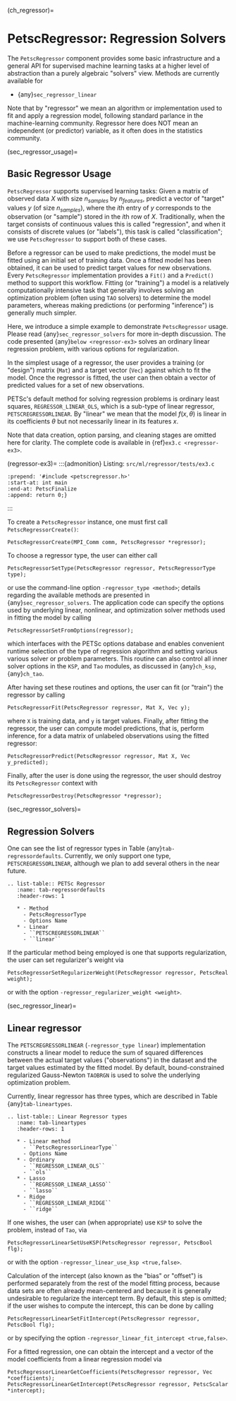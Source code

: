 (ch_regressor)=

# PetscRegressor: Regression Solvers

The `PetscRegressor` component provides some basic infrastructure and a general API for supervised
machine learning tasks at a higher level of abstraction than a purely algebraic "solvers" view.
Methods are currently available for

- {any}`sec_regressor_linear`

Note that by "regressor" we mean an algorithm or implementation used to fit and apply a regression
model, following standard parlance in the machine-learning community.
Regressor here does NOT mean an independent (or predictor) variable, as it often does in the
statistics community.

(sec_regressor_usage)=

## Basic Regressor Usage

`PetscRegressor` supports supervised learning tasks:
Given a matrix of observed data $X$ with size $n_{samples}$ by $n_{features}$,
predict a vector of "target" values $y$ (of size $n_{samples}$), where the $i$th entry of $y$
corresponds to the observation (or "sample") stored in the $i$th row of $X$.
Traditionally, when the target consists of continuous values this is called "regression",
and when it consists of discrete values (or "labels"), this task is called "classification";
we use `PetscRegressor` to support both of these cases.

Before a regressor can be used to make predictions, the model must be fitted using an initial set of training data.
Once a fitted model has been obtained, it can be used to predict target values for new observations.
Every `PetscRegressor` implementation provides a `Fit()` and a `Predict()` method to support this workflow.
Fitting (or "training") a model is a relatively computationally intensive task that generally involves solving an
optimization problem (often using `TAO` solvers) to determine the model parameters, whereas making predictions
(or performing "inference") is generally much simpler.

Here, we introduce a simple example to demonstrate `PetscRegressor` usage.
Please read {any}`sec_regressor_solvers` for more in-depth discussion.
The code presented {any}`below <regressor-ex3>` solves an ordinary linear
regression problem, with various options for regularization.

In the simplest usage of a regressor, the user provides a training (or "design") matrix
(`Mat`) and a target vector (`Vec`) against which to fit the model.
Once the regressor is fitted, the user can then obtain a vector of predicted values for a set of new observations.

PETSc's default method for solving regression problems is ordinary least squares,
`REGRESSOR_LINEAR_OLS`, which is a sub-type of linear regressor,
`PETSCREGRESSORLINEAR`.
By "linear" we mean that the model $f(x, \theta)$ is linear in its coefficients $\theta$
but not necessarily linear in its features $x$.

Note that data creation, option parsing, and cleaning stages are omitted here for
clarity. The complete code is available in {ref}`ex3.c <regressor-ex3>`.

(regressor-ex3)=
:::{admonition} Listing: `src/ml/regressor/tests/ex3.c`
```{literalinclude} /../src/ml/regressor/tests/ex3.c
:prepend: '#include <petscregressor.h>'
:start-at: int main
:end-at: PetscFinalize
:append: return 0;}
```
:::

To create a `PetscRegressor` instance, one must first call `PetscRegressorCreate()`:

```
PetscRegressorCreate(MPI_Comm comm, PetscRegressor *regressor);
```

To choose a regressor type, the user can either call

```
PetscRegressorSetType(PetscRegressor regressor, PetscRegressorType type);
```

or use the command-line option `-regressor_type <method>`; details regarding the
available methods are presented in {any}`sec_regressor_solvers`.
The application code can specify the options used by underlying linear,
nonlinear, and optimization solver methods used in fitting the model
by calling

```
PetscRegressorSetFromOptions(regressor);
```

which interfaces with the PETSc options database and enables convenient
runtime selection of the type of regression algorithm and setting various
various solver or problem parameters.
This routine can also control all inner solver options in the `KSP`, and `Tao`
modules, as discussed in {any}`ch_ksp`, {any}`ch_tao`.

After having set these routines and options, the user can fit (or "train") the regressor
by calling

```
PetscRegressorFit(PetscRegressor regressor, Mat X, Vec y);
```

where `X` is training data, and `y` is target values.
Finally, after fitting the regressor, the user can compute model
predictions, that is, perform inference, for a data matrix of unlabeled observations
using the fitted regressor:

```
PetscRegressorPredict(PetscRegressor regressor, Mat X, Vec y_predicted);
```

Finally, after the user is done using the regressor,
the user should destroy its `PetscRegressor` context with

```
PetscRegressorDestroy(PetscRegressor *regressor);
```

(sec_regressor_solvers)=

## Regression Solvers

One can see the list of regressor types in Table
{any}`tab-regressordefaults`. Currently, we only support one type,
`PETSCREGRESSORLINEAR`, although we plan to add several others in the near future.

```{eval-rst}
.. list-table:: PETSc Regressor
   :name: tab-regressordefaults
   :header-rows: 1

   * - Method
     - PetscRegressorType
     - Options Name
   * - Linear
     - ``PETSCREGRESSORLINEAR``
     - ``linear``
```

If the particular method being employed is one that supports regularization,
the user can set regularizer's weight via

```
PetscRegressorSetRegularizerWeight(PetscRegressor regressor, PetscReal weight);
```

or with the option `-regressor_regularizer_weight <weight>`.

(sec_regressor_linear)=

## Linear regressor

The `PETSCREGRESSORLINEAR` (`-regressor_type linear`) implementation
constructs a linear model to reduce the sum of squared differences
between the actual target values ("observations") in the dataset and the target
values estimated by the fitted model.
By default, bound-constrained regularized Gauss-Newton `TAOBRGN` is used to solve the underlying optimization problem.

Currently, linear regressor has three types, which are described
in Table {any}`tab-lineartypes`.

```{eval-rst}
.. list-table:: Linear Regressor types
   :name: tab-lineartypes
   :header-rows: 1

   * - Linear method
     - ``PetscRegressorLinearType``
     - Options Name
   * - Ordinary
     - ``REGRESSOR_LINEAR_OLS``
     - ``ols``
   * - Lasso
     - ``REGRESSOR_LINEAR_LASSO``
     - ``lasso``
   * - Ridge
     - ``REGRESSOR_LINEAR_RIDGE``
     - ``ridge``
```

If one wishes, the user can (when appropriate) use `KSP` to solve the problem, instead of `Tao`,
via

```
PetscRegressorLinearSetUseKSP(PetscRegressor regressor, PetscBool flg);
```

or with the option `-regressor_linear_use_ksp <true,false>`.

Calculation of the intercept (also known as the "bias" or "offset") is performed
separately from the rest of the model fitting process, because data sets are often
already mean-centered and because it is generally undesirable to regularize the
intercept term.
By default, this step is omitted; if the user wishes to compute the intercept,
this can be done by calling

```
PetscRegressorLinearSetFitIntercept(PetscRegressor regressor, PetscBool flg);
```

or by specifying the option `-regressor_linear_fit_intercept <true,false>`.

For a fitted regression, one can obtain the intercept and
a vector of the model coefficients from a linear regression model via

```
PetscRegressorLinearGetCoefficients(PetscRegressor regressor, Vec *coefficients);
PetscRegressorLinearGetIntercept(PetscRegressor regressor, PetscScalar *intercept);
```
